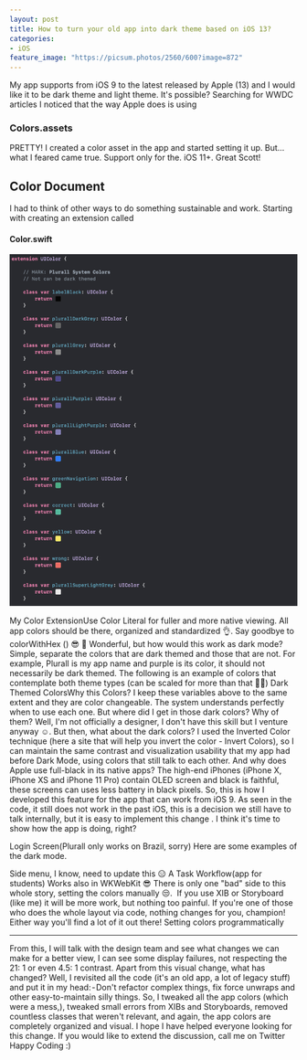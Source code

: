 ```yaml
---
layout: post
title: How to turn your old app into dark theme based on iOS 13?
categories:
- iOS
feature_image: "https://picsum.photos/2560/600?image=872"
---
```


My app supports from iOS 9 to the latest released by Apple (13) and I would like it to be dark theme and light theme. It's possible?
Searching for WWDC articles I noticed that the way Apple does is using

### Colors.assets ### 

PRETTY! I created a color asset in the app and started setting it up. But… what I feared came true. Support only for the. iOS 11+. Great Scott!


## Color Document ## 
I had to think of other ways to do something sustainable and work.
Starting with creating an extension called

#### Color.swift #### 

![My Color Extension](Images/My-Color-Extension.png)

My Color ExtensionUse Color Literal for fuller and more native viewing. All app colors should be there, organized and standardized 👌. Say goodbye to colorWithHex () 😎 💁
Wonderful, but how would this work as dark mode? Simple, separate the colors that are dark themed and those that are not. For example, Plurall is my app name and purple is its color, it should not necessarily be dark themed.
The following is an example of colors that contemplate both theme types (can be scaled for more than that 👨‍💻)
Dark Themed ColorsWhy this Colors?
I keep these variables above to the same extent and they are color changeable. The system understands perfectly when to use each one. But where did I get in those dark colors? Why of them?
Well, I'm not officially a designer, I don't have this skill but I venture anyway ☺️.
But then, what about the dark colors? I used the Inverted Color technique (here a site that will help you invert the color - Invert Colors), so I can maintain the same contrast and visualization usability that my app had before Dark Mode, using colors that still talk to each other.
And why does Apple use full-black in its native apps? The high-end iPhones (iPhone X, iPhone XS and iPhone 11 Pro) contain OLED screen and black is faithful, these screens can uses less battery in black pixels.
So, this is how I developed this feature for the app that can work from iOS 9. As seen in the code, it still does not work in the past iOS, this is a decision we still have to talk internally, but it is easy to implement this change .
I think it's time to show how the app is doing, right?

Login Screen(Plurall only works on Brazil, sorry)
Here are some examples of the dark mode.

Side menu, I know, need to update this 😑
A Task Workflow(app for students)
Works also in WKWebKit 😎
There is only one "bad" side to this whole story, setting the colors manually 😒.
 If you use XIB or Storyboard (like me) it will be more work, but nothing too painful. If you're one of those who does the whole layout via code, nothing changes for you, champion! Either way you'll find a lot of it out there!
Setting colors programmatically

---

From this, I will talk with the design team and see what changes we can make for a better view, I can see some display failures, not respecting the 21: 1 or even 4.5: 1 contrast.
Apart from this visual change, what has changed?
Well, I revisited all the code (it's an old app, a lot of legacy stuff) and put it in my head: - Don't refactor complex things, fix force unwraps and other easy-to-maintain silly things.
So, I tweaked all the app colors (which were a mess,), tweaked small errors from XIBs and Storyboards, removed countless classes that weren't relevant, and again, the app colors are completely organized and visual.
I hope I have helped everyone looking for this change. If you would like to extend the discussion, call me on Twitter
Happy Coding :)
